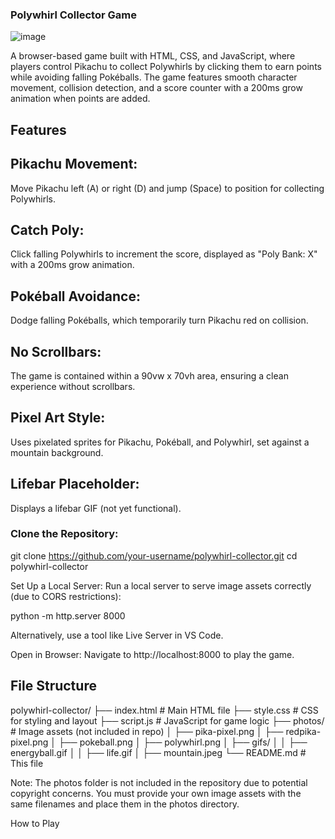 ### Polywhirl Collector Game
![image](https://github.com/user-attachments/assets/ccaac9ee-03fd-4c10-afad-e5c7e8205cf5)

A browser-based game built with HTML, CSS, and JavaScript, where players control Pikachu to collect Polywhirls by clicking them to earn points while avoiding falling Pokéballs. The game features smooth character movement, collision detection, and a score counter with a 200ms grow animation when points are added.

## Features

## Pikachu Movement: 
Move Pikachu left (A) or right (D) and jump (Space) to position for collecting Polywhirls.

## Catch Poly:
Click falling Polywhirls to increment the score, displayed as "Poly Bank: X" with a 200ms grow animation.

## Pokéball Avoidance: 
Dodge falling Pokéballs, which temporarily turn Pikachu red on collision.

## No Scrollbars:
The game is contained within a 90vw x 70vh area, ensuring a clean experience without scrollbars.

## Pixel Art Style:
Uses pixelated sprites for Pikachu, Pokéball, and Polywhirl, set against a mountain background.

## Lifebar Placeholder:
Displays a lifebar GIF (not yet functional).



### Clone the Repository:

git clone https://github.com/your-username/polywhirl-collector.git
cd polywhirl-collector



Set Up a Local Server: Run a local server to serve image assets correctly (due to CORS restrictions):

python -m http.server 8000

Alternatively, use a tool like Live Server in VS Code.



Open in Browser: Navigate to http://localhost:8000 to play the game.

## File Structure

polywhirl-collector/
├── index.html         # Main HTML file
├── style.css          # CSS for styling and layout
├── script.js          # JavaScript for game logic
├── photos/            # Image assets (not included in repo)
│   ├── pika-pixel.png
│   ├── redpika-pixel.png
│   ├── pokeball.png
│   ├── polywhirl.png
│   ├── gifs/
│   │   ├── energyball.gif
│   │   ├── life.gif
│   ├── mountain.jpeg
└── README.md          # This file

Note: The photos folder is not included in the repository due to potential copyright concerns. You must provide your own image assets with the same filenames and place them in the photos directory.

How to Play
